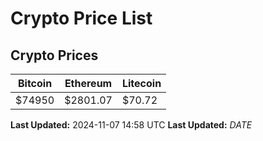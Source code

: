 # Crypto Price List

## Crypto Prices
| Bitcoin | Ethereum | Litecoin |
| ------- | -------- | -------- |
| $74950 | $2801.07 | $70.72 |
**Last Updated:** 2024-11-07 14:58 UTC
**Last Updated:** $DATE$
